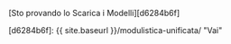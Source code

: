 
[Sto provando lo Scarica i Modelli][d6284b6f]

  [d6284b6f]: {{ site.baseurl }}/modulistica-unificata/ "Vai"
